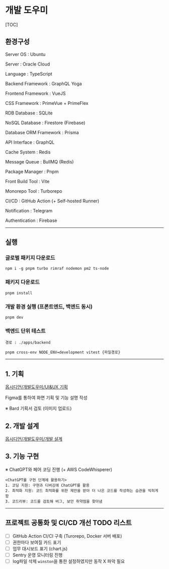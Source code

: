 # 개발 도우미

[TOC]

## 환경구성

Server OS : Ubuntu

Server : Oracle Cloud

Language : TypeScript

Backend Framework : GraphQL Yoga

Frontend Framework : VueJS

CSS Framework : PrimeVue + PrimeFlex

RDB Database : SQLite

NoSQL Database : Firestore (Firebase)

Database ORM Framework : Prisma

API Interface : GraphQL

Cache System : Redis

Message Queue : BullMQ (Redis)

Package Manager : Pnpm

Front Build Tool : Vite

Monorepo Tool : Turborepo

CI/CD : GitHub Action (+ Self-hosted Runner)

Notification : Telegram

Authentication : Firebase

---

## 실행

### 글로벌 패키지 다운로드

```shell
npm i -g pnpm turbo rimraf nodemon pm2 ts-node
```

### 패키지 다운로드

```shell
pnpm install
```

### 개발 환경 실행 (프론트엔드, 백엔드 동시)

```shell
pnpm dev
```

### 백엔드 단위 테스트

`경로 : ./apps/backend`

```shell
pnpm cross-env NODE_ENV=development vitest {파일경로}
```

---

## 1. 기획

[옵시디언/개발도우미/UI&UX 기획](<https://github.com/InSeok9068/Obsidian/tree/main/A.%20Projects%20(%EB%AA%A9%ED%91%9C%2C%20%EB%A7%88%EA%B0%90)/%EC%82%AC%EC%9D%B4%EB%93%9C%20%ED%94%84%EB%A1%9C%EC%A0%9D%ED%8A%B8/%EA%B0%9C%EB%B0%9C%EB%8F%84%EC%9A%B0%EB%AF%B8/%EC%84%A4%EA%B3%84>)

Figma를 통하여 화면 기획 및 기능 설명 작성

※ Bard 기획서 검토 (이미지 업로드)

## 2. 개발 설계

[옵시디언/개발도우미/개발 설계](<https://github.com/InSeok9068/Obsidian/tree/main/A.%20Projects%20(%EB%AA%A9%ED%91%9C%2C%20%EB%A7%88%EA%B0%90)/%EC%82%AC%EC%9D%B4%EB%93%9C%20%ED%94%84%EB%A1%9C%EC%A0%9D%ED%8A%B8/%EA%B0%9C%EB%B0%9C%EB%8F%84%EC%9A%B0%EB%AF%B8/%EC%84%A4%EA%B3%84>)

## 3. 기능 구현

※ ChatGPT와 페어 코딩 진행 (+ AWS CodeWhisperer)

```
<ChatGPT를 구현 단계에 활용하기>
1. 코딩 지원: 구현과 디버깅에 ChatGPT를 활용
2. 최적화 지원: 코드 최적화를 위한 제안을 받아 더 나은 코드를 작성하는 습관을 익히게 함
3. 코드리뷰: 코드를 검토해 버그, 보안 취약점을 찾아냄
```

---

## 프로젝트 공통화 및 CI/CD 개선 TODO 리스트

- [ ] GitHub Action CI/CI 구축 (Turorepo, Docker 서버 배포)
- [ ] 권한마다 보여질 카드 표기
- [ ] 업무 대시보드 표기 (chart.js)
- [ ] Sentry 운영 모니터링 진행
- [ ] log파일 삭제 `winston`을 통한 설정하였지만 동작 X 파악 필요

